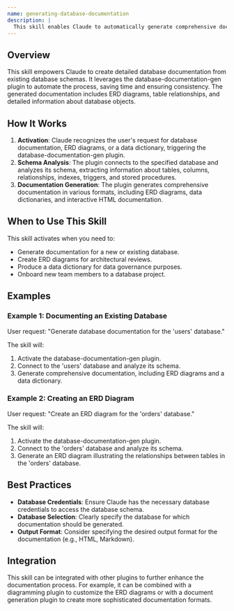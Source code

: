 ```yaml
---
name: generating-database-documentation
description: |
  This skill enables Claude to automatically generate comprehensive documentation for existing database schemas using the database-documentation-gen plugin. It is triggered when the user requests database documentation, ERD diagrams, or a data dictionary. The plugin supports multiple database engines and generates documentation that includes ERD diagrams, table relationships, column descriptions, indexes, triggers, stored procedures, and interactive HTML documentation. Use this skill when you need to document existing database schemas for team onboarding, architectural reviews, or data governance purposes. The trigger terms include "database documentation", "ERD diagram", "data dictionary", and `/db-docs`.
---
```


## Overview

This skill empowers Claude to create detailed database documentation from existing database schemas. It leverages the database-documentation-gen plugin to automate the process, saving time and ensuring consistency. The generated documentation includes ERD diagrams, table relationships, and detailed information about database objects.

## How It Works

1. **Activation**: Claude recognizes the user's request for database documentation, ERD diagrams, or a data dictionary, triggering the database-documentation-gen plugin.
2. **Schema Analysis**: The plugin connects to the specified database and analyzes its schema, extracting information about tables, columns, relationships, indexes, triggers, and stored procedures.
3. **Documentation Generation**: The plugin generates comprehensive documentation in various formats, including ERD diagrams, data dictionaries, and interactive HTML documentation.

## When to Use This Skill

This skill activates when you need to:
- Generate documentation for a new or existing database.
- Create ERD diagrams for architectural reviews.
- Produce a data dictionary for data governance purposes.
- Onboard new team members to a database project.

## Examples

### Example 1: Documenting an Existing Database

User request: "Generate database documentation for the 'users' database."

The skill will:
1. Activate the database-documentation-gen plugin.
2. Connect to the 'users' database and analyze its schema.
3. Generate comprehensive documentation, including ERD diagrams and a data dictionary.

### Example 2: Creating an ERD Diagram

User request: "Create an ERD diagram for the 'orders' database."

The skill will:
1. Activate the database-documentation-gen plugin.
2. Connect to the 'orders' database and analyze its schema.
3. Generate an ERD diagram illustrating the relationships between tables in the 'orders' database.

## Best Practices

- **Database Credentials**: Ensure Claude has the necessary database credentials to access the database schema.
- **Database Selection**: Clearly specify the database for which documentation should be generated.
- **Output Format**: Consider specifying the desired output format for the documentation (e.g., HTML, Markdown).

## Integration

This skill can be integrated with other plugins to further enhance the documentation process. For example, it can be combined with a diagramming plugin to customize the ERD diagrams or with a document generation plugin to create more sophisticated documentation formats.